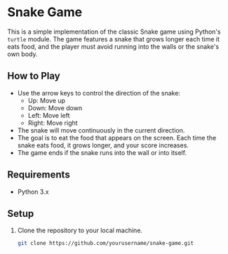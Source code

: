 # Snake Game

This is a simple implementation of the classic Snake game using Python's `turtle` module. The game features a snake that grows longer each time it eats food, and the player must avoid running into the walls or the snake's own body.

## How to Play

- Use the arrow keys to control the direction of the snake:
  - Up: Move up
  - Down: Move down
  - Left: Move left
  - Right: Move right
- The snake will move continuously in the current direction.
- The goal is to eat the food that appears on the screen. Each time the snake eats food, it grows longer, and your score increases.
- The game ends if the snake runs into the wall or into itself.

## Requirements

- Python 3.x

## Setup

1. Clone the repository to your local machine.
   ```bash
   git clone https://github.com/yourusername/snake-game.git
